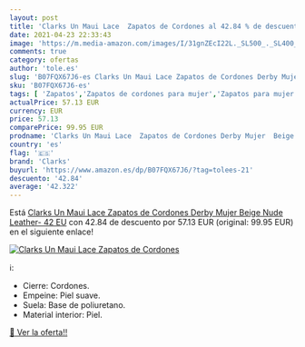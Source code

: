 ```yaml
---
layout: post
title: 'Clarks Un Maui Lace  Zapatos de Cordones al 42.84 % de descuento'
date: 2021-04-23 22:33:43
image: 'https://m.media-amazon.com/images/I/31gnZEcI22L._SL500_._SL400_.jpg'
comments: true
category: ofertas
author: 'tole.es'
slug: 'B07FQX67J6-es Clarks Un Maui Lace Zapatos de Cordones Derby Mujer Beige...'
sku: 'B07FQX67J6-es'
tags: [ 'Zapatos','Zapatos de cordones para mujer','Zapatos para mujer','Zapatos planos de mujer','Zapatos y complementos','clarks','zapatos', ]
actualPrice: 57.13 EUR
currency: EUR
price: 57.13
comparePrice: 99.95 EUR
prodname: 'Clarks Un Maui Lace  Zapatos de Cordones Derby Mujer  Beige  Nude Leather-   42 EU'
country: 'es'
flag: '🇪🇸'
brand: 'Clarks'
buyurl: 'https://www.amazon.es/dp/B07FQX67J6/?tag=tolees-21'
descuento: '42.84'
average: '42.322'
---
```


Está [Clarks Un Maui Lace  Zapatos de Cordones Derby Mujer  Beige  Nude Leather-   42 EU](https://www.amazon.es/dp/B07FQX67J6/?tag=tolees-21) con 42.84 de descuento por 57.13 EUR (original: 99.95 EUR) en el siguiente enlace!

[![Clarks Un Maui Lace  Zapatos de Cordones](https://m.media-amazon.com/images/I/31gnZEcI22L._SL500_._SL400_.jpg)](https://www.amazon.es/dp/B07FQX67J6/?tag=tolees-21)

ℹ️:

- Cierre: Cordones.
- Empeine: Piel suave.
- Suela: Base de poliuretano.
- Material interior: Piel.

[🛒 Ver la oferta!!](https://www.amazon.es/dp/B07FQX67J6/?tag=tolees-21)
